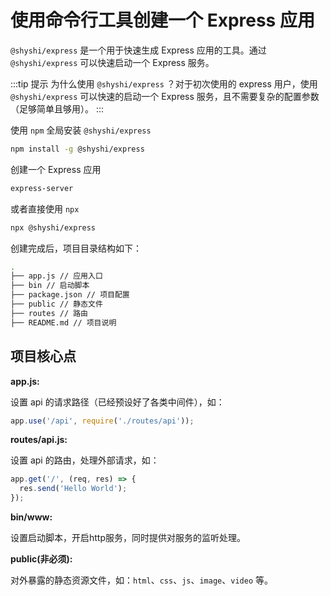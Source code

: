 # 使用命令行工具创建一个 Express 应用

`@shyshi/express` 是一个用于快速生成 Express 应用的工具。通过 `@shyshi/express` 可以快速启动一个 Express 服务。

:::tip 提示
为什么使用 `@shyshi/express` ？对于初次使用的 express 用户，使用 `@shyshi/express` 可以快速的启动一个 Express 服务，且不需要复杂的配置参数（足够简单且够用）。
:::

使用 `npm` 全局安装 `@shyshi/express`
```bash
npm install -g @shyshi/express
```

创建一个 Express 应用
```bash
express-server 
```

或者直接使用 `npx`
```bash
npx @shyshi/express 
```

创建完成后，项目目录结构如下：

```bash
.
├── app.js // 应用入口
├── bin // 启动脚本
├── package.json // 项目配置
├── public // 静态文件
├── routes // 路由
├── README.md // 项目说明
```

## 项目核心点

**app.js:**

设置 api 的请求路径（已经预设好了各类中间件），如：

```js
app.use('/api', require('./routes/api'));
```

**routes/api.js:**

设置 api 的路由，处理外部请求，如：

```js
app.get('/', (req, res) => {
  res.send('Hello World');
});
```

**bin/www:**

设置启动脚本，开启http服务，同时提供对服务的监听处理。

**public(非必须):**

对外暴露的静态资源文件，如：`html`、`css`、`js`、`image`、`video` 等。

